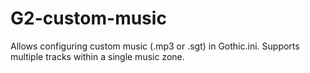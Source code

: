# G2-custom-music
Allows configuring custom music (.mp3 or .sgt) in Gothic.ini. Supports multiple tracks within a single music zone.
